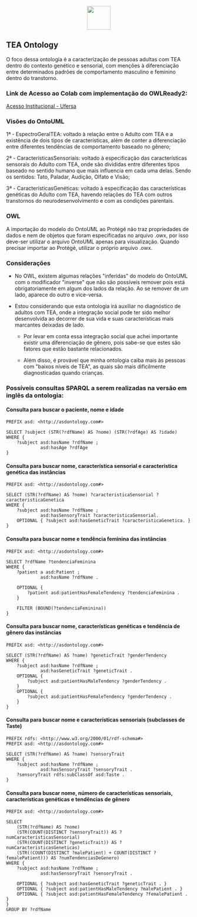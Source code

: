 <div align="center">
  <img src="https://github.com/user-attachments/assets/cac4b459-d438-46ad-8fde-8040b5de2496" width="64px" />
</div>

<h2>TEA Ontology</h2>
O foco dessa ontologia é a caracterização de pessoas adultas com TEA dentro do contexto genético e sensorial, com menções à diferenciação entre determinados padrões de comportamento masculino e feminino dentro do transtorno.

<h3>Link de Acesso ao Colab com implementação do OWLReady2: </h3>
<a href="https://colab.research.google.com/drive/1eQuP5CJS34VLTMMalKYUT8yPXPqyYIsD?usp=sharing">Acesso Institucional - Ufersa</a>

<h3>Visões do OntoUML</h3>

1ª - EspectroGeralTEA: voltado à relação entre o Adulto com TEA e a existência de dois tipos de características, além de conter a diferenciação entre diferentes tendências de comportamento baseado no gênero;

2ª - CaracterísticasSensoriais: voltado à especificação das características sensorais do Adulto com TEA, onde são divididas entre diferentes tipos baseado no sentido humano que mais influencia em cada uma delas. Sendo os sentidos: Tato, Paladar, Audição, Olfato e Visão;

3ª - CaracterísticasGenéticas: voltado à especificação das características genéticas do Adulto com TEA, havendo relações do TEA com outros transtornos do neurodesenvolvimento e com as condições parentais.

<h3>OWL</h3>
A importação do modelo do OntoUML ao Protégé não traz propriedades de dados e nem de objetos que foram especificadas no arquivo .owx, por isso deve-ser utilizar o arquivo OntoUML apenas para visualização. Quando precisar importar ao Protégé, utilizar o próprio arquivo .owx. 

<h3>Considerações</h3>

- No OWL, existem algumas relações "inferidas" do modelo do OntoUML com o modificador "inverse" que não são possíveis remover pois está obrigatoriamente em algum dos lados da relação. Ao se remover de um lado, aparece do outro e vice-versa.

- Estou considerando que esta ontologia irá auxiliar no diagnóstico de adultos com TEA, onde a integração social pode ter sido melhor desenvolvida ao decorrer de sua vida e suas características mais marcantes deixadas de lado.
  
  - Por levar em conta essa integração social que achei importante existir uma diferenciação de gênero, pois sabe-se que estes são fatores que estão bastante relacionados.
    
  - Além disso, é provável que minha ontologia caiba mais às pessoas com "baixos níveis de TEA", as quais são mais dificilmente diagnosticadas quando crianças.

<h3>Possíveis consultas SPARQL a serem realizadas na versão em inglês da ontologia:</h3>

<h4>Consulta para buscar o paciente, nome e idade</h4>

    PREFIX asd: <http://asdontology.com#>

    SELECT ?subject (STR(?rdfName) AS ?nome) (STR(?rdfAge) AS ?idade)
    WHERE {
        ?subject asd:hasName ?rdfName ;
                 asd:hasAge ?rdfAge
    }


<h4>Consulta para buscar nome, característica sensorial e característica genética das instâncias</h4>

    PREFIX asd: <http://asdontology.com#>

    SELECT (STR(?rdfName) AS ?nome) ?caracteristicaSensorial ?caracteristicaGenetica
    WHERE {
        ?subject asd:hasName ?rdfName ;
                 asd:hasSensoryTrait ?caracteristicaSensorial.
        OPTIONAL { ?subject asd:hasGeneticTrait ?caracteristicaGenetica. }
    }


<h4>Consulta para buscar nome e tendência feminina das instâncias</h4>

    PREFIX asd: <http://asdontology.com#>

    SELECT ?rdfName ?tendenciaFeminina
    WHERE {
        ?patient a asd:Patient ;
                 asd:hasName ?rdfName .

        OPTIONAL {
            ?patient asd:patientHasFemaleTendency ?tendenciaFeminina .
        }

        FILTER (BOUND(?tendenciaFeminina))
    }

<h4>Consulta para buscar nome, características genéticas e tendência de gênero das instâncias</h4>

    PREFIX asd: <http://asdontology.com#>

    SELECT (STR(?rdfName) AS ?name) ?geneticTrait ?genderTendency
    WHERE {
        ?subject asd:hasName ?rdfName ;
                 asd:hasGeneticTrait ?geneticTrait .
        OPTIONAL {
            ?subject asd:patientHasMaleTendency ?genderTendency .
        }
        OPTIONAL {
            ?subject asd:patientHasFemaleTendency ?genderTendency .
        }
    }

<h4>Consulta para buscar nome e características sensoriais (subclasses de Taste)</h4>

    PREFIX rdfs: <http://www.w3.org/2000/01/rdf-schema#>
    PREFIX asd: <http://asdontology.com#>

    SELECT (STR(?rdfName) AS ?name) ?sensoryTrait
    WHERE {
        ?subject asd:hasName ?rdfName ;
                 asd:hasSensoryTrait ?sensoryTrait .
        ?sensoryTrait rdfs:subClassOf asd:Taste .
    }

<h4>Consulta para buscar nome, número de características sensoriais, características genéticas e tendências de gênero</h4>

    PREFIX asd: <http://asdontology.com#>

    SELECT
        (STR(?rdfName) AS ?nome)
        (STR(COUNT(DISTINCT ?sensoryTrait)) AS ?numCaracteristicasSensorial)
        (STR(COUNT(DISTINCT ?geneticTrait)) AS ?numCaracteristicasGeneticas)
        (STR((COUNT(DISTINCT ?malePatient) + COUNT(DISTINCT ?femalePatient))) AS ?numTendenciasDeGenero)
    WHERE {
        ?subject asd:hasName ?rdfName ;
                 asd:hasSensoryTrait ?sensoryTrait .

        OPTIONAL { ?subject asd:hasGeneticTrait ?geneticTrait . }
        OPTIONAL { ?subject asd:patientHasMaleTendency ?malePatient . }
        OPTIONAL { ?subject asd:patientHasFemaleTendency ?femalePatient . }
    }
    GROUP BY ?rdfName

